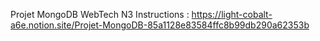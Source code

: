 Projet MongoDB WebTech N3 
Instructions : https://light-cobalt-a6e.notion.site/Projet-MongoDB-85a1128e83584ffc8b99db290a62353b
